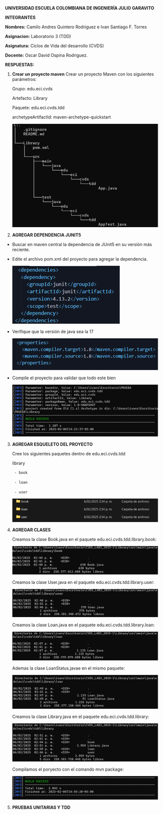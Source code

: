 **UNIVERSIDAD ESCUELA COLOMBIANA DE INGENIERÍA JULIO GARAVITO**

**INTEGRANTES**

**Nombres:** Camilo Andres Quintero Rodriguez e Ivan Santiago F. Torres

**Asignacion:** Laboratorio 3 (TDD)

**Asignatura:** Ciclos de Vida del desarrollo (CVDS)

**Docente:** Oscar David Ospina Rodriguez.

**RESPUESTAS:**

1. **Crear un proyecto maven**
    Crear un proyecto Maven con los siguientes parámetros:

    Grupo: edu.eci.cvds 

    Artefacto: Library 

    Paquete: edu.eci.cvds.tdd 

    archetypeArtifactId: maven-archetype-quickstart

    ![alt text](/Resources/image.png)

2. **AGREGAR DEPENDENCIA JUNIT5**
- Buscar en maven central la dependencia de JUnit5 en su versión más reciente.

- Edite el archivo pom.xml del proyecto para agregar la dependencia.

    ![alt text](/Resources/image1.png)

- Verifique que la versión de java sea la 17

    ![alt text](/Resources/image2.png)

- Compile el proyecto para validar que todo este bien

    ![alt text](/Resources/image4.png)



3. **AGREGAR ESQUELETO DEL PROYECTO**

    Cree los siguientes paquetes dentro de edu.eci.cvds.tdd

    library

        - book

        - loan

        - user

    ![alt text](/Resources//image5.png)


4. **AGREGAR CLASES**


    Creamos la clase Book.java en el paquete edu.eci.cvds.tdd.library.book: 

    ![alt text](/Resources/image6.png)

    Creamos la clase User.java en el paquete edu.eci.cvds.tdd.library.user:

    ![alt text](/Resources/image7.png)

    Creamos la clase Loan.java en el paquete edu.eci.cvds.tdd.library.loan:

    ![alt text](/Resources/image8.png)

    Ademas la clase LoanStatus.javae en el mismo paquete:

    ![alt text](/Resources/image9.png)

    Creamos la clase Library.java en el paquete edu.eci.cvds.tdd.library:

    ![alt text](/Resources/image10.png)

    Compilamos el poryecto con el comando mvn package:

    ![alt text](/Resources/image11.png)


5. **PRUEBAS UNITARIAS Y TDD**



